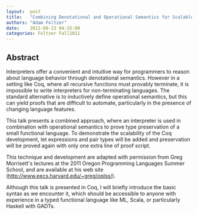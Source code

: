 ```yaml
--- 
layout:  post 
title:   "Combining Denotational and Operational Semantics for Scalable Proof Development"
authors: "Adam Foltzer" 
date:    2011-09-23 04:15:00 
categories: Foltzer Fall2011
--- 
```

## Abstract

Interpreters offer a convenient and intuitive way for programmers to reason
about language behavior through denotational semantics. However in a setting
like Coq, where all recursive functions must provably terminate, it is
impossible to write interpreters for non-terminating languages. The standard
alternative is to inductively define operational semantics, but this can yield
proofs that are difficult to automate, particularly in the presence of changing
language features.

This talk presents a combined approach, where an interpreter is used in
combination with operational semantics to prove type preservation of a small
functional language. To demonstrate the scalability of the Coq development, let
expressions and pair types will be added and preservation will be proved again
with only one extra line of proof script.

This technique and development are adapted with permission from Greg Morrisett's
lectures at the 2011 Oregon Programming Languages Summer School, and are
available at his web site (http://www.eecs.harvard.edu/~greg/oplss/).

Although this talk is presented in Coq, I will briefly introduce the basic
syntax as we encounter it, which should be accessible to anyone with experience
in a typed functional language like ML, Scala, or particularly Haskell with
GADTs.

